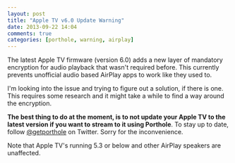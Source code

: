 ```yaml
---
layout: post
title: "Apple TV v6.0 Update Warning"
date: 2013-09-22 14:04
comments: true
categories: [porthole, warning, airplay]
---
```


The latest Apple TV firmware (version 6.0) adds a new layer of mandatory encryption for audio playback that wasn't required before. This currently prevents unofficial audio based AirPlay apps to work like they used to.

<!-- more -->

I'm looking into the issue and trying to figure out a solution, if there is one. This requires some research and it might take a while to find a way around the encryption.

__The best thing to do at the moment, is to not update your Apple TV to the latest version if you want to stream to it using Porthole__. To stay up to date, follow [@getporthole](http://twitter.com/getporthole) on Twitter. Sorry for the inconvenience.

Note that Apple TV's running 5.3 or below and other AirPlay speakers are unaffected.